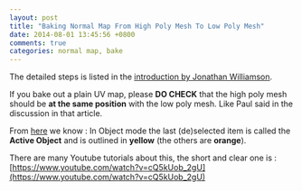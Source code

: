 ```yaml
---
layout: post
title: "Baking Normal Map From High Poly Mesh To Low Poly Mesh"
date: 2014-08-01 13:45:56 +0800
comments: true
categories: normal map, bake
---
```


The detailed steps is listed in the [introduction by Jonathan Williamson](http://cgcookie.com/blender/2010/06/30/normal_maps_blender_2_5/).

If you bake out a plain UV map, please __DO CHECK__ that the high poly mesh should be __at the same position__ with the low poly mesh. Like Paul said in the discussion in that article.


From [here](http://wiki.blender.org/index.php/Doc:2.6/Manual/Modeling/Objects/Selecting) we know : In Object mode the last (de)selected item is called the __Active Object__ and is outlined in __yellow__ (the others are __orange__).



There are many Youtube tutorials about this, the short and clear one is :[https://www.youtube.com/watch?v=cQ5kUob_2gU](https://www.youtube.com/watch?v=cQ5kUob_2gU)